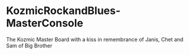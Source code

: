 # KozmicRockandBlues-MasterConsole
The Kozmic Master Board  with a kiss in remembrance of Janis, Chet and Sam of Big Brother
